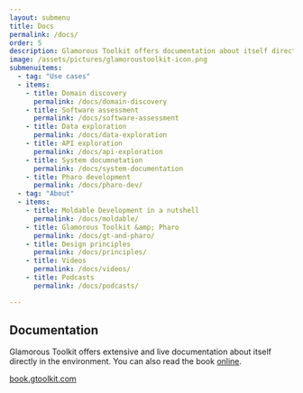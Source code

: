 ```yaml
---
layout: submenu
title: Docs
permalink: /docs/
order: 5
description: Glamorous Toolkit offers documentation about itself directly in the environment.
image: /assets/pictures/glamoroustoolkit-icon.png
submenuitems:
  - tag: "Use cases"
  - items:
    - title: Domain discovery
      permalink: /docs/domain-discovery
    - title: Software assessment
      permalink: /docs/software-assessment
    - title: Data exploration
      permalink: /docs/data-exploration
    - title: API exploration
      permalink: /docs/api-exploration
    - title: System documnetation
      permalink: /docs/system-documentation
    - title: Pharo development
      permalink: /docs/pharo-dev/
  - tag: "About"
  - items:
    - title: Moldable Development in a nutshell
      permalink: /docs/moldable/
    - title: Glamorous Toolkit &amp; Pharo
      permalink: /docs/gt-and-pharo/
    - title: Design principles
      permalink: /docs/principles/
    - title: Videos
      permalink: /docs/videos/
    - title: Podcasts
      permalink: /docs/podcasts/

---
```


<section id="doc">
  <div class="container pt-5 pb-5 jumbotron-small">
    <div class="row">
      <div class="col-md-12">
        <h1>Documentation</h1>
        <p class="lead">Glamorous Toolkit offers extensive and live documentation about itself directly in the environment. You can also read the book <a href="https://book.gtoolkit.com">online</a>.</p>
        <p class="lead">
          <a href="https://book.gtoolkit.com" class="btn btn-lg btn-margin btn-primary">book.gtoolkit.com</a>
        </p>
      </div>
    </div>
  </div>
</section>
